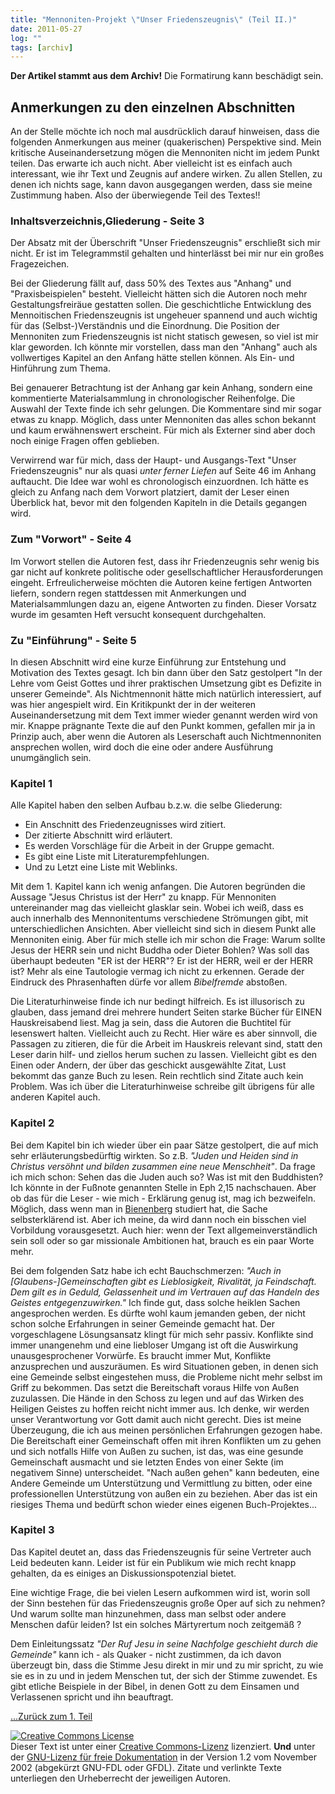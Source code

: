 ```yaml
---
title: "Mennoniten-Projekt \"Unser Friedenszeugnis\" (Teil II.)"
date: 2011-05-27
log: ""
tags: [archiv]
---
```

**Der Artikel stammt aus dem Archiv!** Die Formatirung kann beschädigt sein.
## Anmerkungen zu den einzelnen Abschnitten ##

An der Stelle möchte ich noch mal ausdrücklich darauf hinweisen, dass die folgenden Anmerkungen aus meiner (quakerischen) Perspektive sind. Mein kritische Auseinandersetzung  mögen die Mennoniten nicht im jedem Punkt teilen. Das erwarte ich auch nicht. Aber vielleicht ist es einfach auch interessant, wie ihr Text und Zeugnis auf andere wirken. Zu allen Stellen, zu denen ich nichts sage, kann davon ausgegangen werden, dass sie meine Zustimmung haben. Also der überwiegende Teil des Textes!!
<!--break-->

<h3>Inhaltsverzeichnis,Gliederung - Seite 3</h3>

Der Absatz mit der Überschrift "Unser Friedenszeugnis" erschließt sich mir nicht. Er ist im Telegrammstil gehalten und hinterlässt bei mir nur ein großes Fragezeichen.

Bei der Gliederung fällt auf, dass 50% des Textes aus "Anhang" und "Praxisbeispielen" besteht. Vielleicht hätten sich die Autoren noch mehr Gestaltungsfreiräue gestatten sollen. Die geschichtliche Entwicklung des Mennoitischen Friedenszeugnis ist ungeheuer spannend und auch wichtig für das (Selbst-)Verständnis und die Einordnung. Die Position der Mennoniten zum Friedenszeugnis ist nicht statisch gewesen, so viel ist mir klar geworden. Ich könnte mir vorstellen, dass man den "Anhang" auch als vollwertiges Kapitel an den Anfang hätte stellen können. Als Ein- und Hinführung zum Thema.

Bei genauerer Betrachtung ist der Anhang gar kein Anhang, sondern eine kommentierte Materialsammlung in chronologischer Reihenfolge. Die Auswahl der Texte finde ich sehr gelungen. Die Kommentare sind mir sogar etwas zu knapp. Möglich, dass unter Mennoniten das alles schon bekannt und kaum erwähnenswert erscheint. Für mich als Externer sind aber doch noch einige Fragen offen geblieben.

Verwirrend war für mich, dass der Haupt- und Ausgangs-Text "Unser Friedenszeugnis" nur als quasi <i>unter ferner Liefen</i> auf Seite 46 im Anhang auftaucht. Die Idee war wohl es chronologisch einzuordnen. Ich hätte es gleich zu Anfang nach dem Vorwort platziert, damit der Leser einen Überblick hat, bevor mit den folgenden Kapiteln in die Details gegangen wird.

<h3>Zum "Vorwort" - Seite 4</h3>

Im Vorwort stellen die Autoren fest, dass ihr Friedenzeugnis sehr wenig bis gar nicht auf konkrete politische oder gesellschaftlicher Herausforderungen eingeht. Erfreulicherweise möchten die Autoren  keine fertigen Antworten liefern, sondern regen stattdessen mit Anmerkungen und Materialsammlungen dazu an, eigene Antworten zu finden. Dieser Vorsatz wurde im gesamten Heft versucht konsequent durchgehalten. 

<h3>Zu "Einführung" - Seite 5</h3>

In diesen Abschnitt wird eine kurze Einführung zur Entstehung und Motivation des Textes gesagt. Ich bin dann über den Satz gestolpert "In der Lehre vom Geist Gottes und ihrer praktischen Umsetzung gibt es Defizite in unserer Gemeinde". Als Nichtmennonit hätte mich natürlich interessiert, auf was hier angespielt wird. Ein Kritikpunkt der in der weiteren Auseinandersetzung mit dem Text immer wieder genannt werden wird von mir. Knappe prägnante Texte die auf den Punkt kommen, gefallen mir ja in Prinzip auch, aber wenn die Autoren als Leserschaft auch Nichtmennoniten ansprechen wollen, wird doch die eine oder andere Ausführung unumgänglich sein.

<h3>Kapitel 1</h3>

Alle Kapitel haben den selben Aufbau b.z.w. die selbe Gliederung:
<ul>
<li>Ein Anschnitt des Friedenzeugnisses wird zitiert.</li>
<li>Der zitierte Abschnitt wird erläutert.</li>
<li>Es werden Vorschläge für die Arbeit in der Gruppe gemacht.</li>
<li>Es gibt eine Liste mit Literaturempfehlungen.</li>
<li>Und zu Letzt eine Liste mit Weblinks.</li>
</ul>

Mit dem 1. Kapitel kann ich wenig anfangen. Die Autoren begründen die Aussage "Jesus Christus ist der Herr" zu knapp. Für Mennoniten untereinander mag das vielleicht glasklar sein. Wobei ich weiß, dass es auch innerhalb des Mennonitentums verschiedene Strömungen gibt, mit unterschiedlichen Ansichten. Aber vielleicht sind sich in diesem Punkt alle Mennoniten einig. Aber für mich stelle ich mir schon die Frage: Warum sollte Jesus der HERR sein und nicht Buddha oder Dieter Bohlen? Was soll das überhaupt bedeuten "ER ist der HERR"? Er ist der HERR, weil er der HERR ist? Mehr als eine Tautologie vermag ich nicht zu erkennen. Gerade der Eindruck des Phrasenhaften dürfe vor allem <i>Bibelfremde</i> abstoßen.

Die Literaturhinweise finde ich nur bedingt hilfreich. Es ist illusorisch zu glauben, dass jemand drei mehrere hundert Seiten starke Bücher für EINEN Hauskreisabend liest. Mag ja sein, dass die Autoren die Buchtitel für lesenswert halten. Vielleicht auch zu Recht. Hier wäre es aber sinnvoll, die Passagen zu zitieren, die für die Arbeit im Hauskreis relevant sind, statt den Leser darin hilf- und ziellos herum suchen zu lassen. Vielleicht gibt es den Einen oder Andern, der über das geschickt ausgewählte Zitat, Lust bekommt das ganze Buch zu lesen. Rein rechtlich sind Zitate auch kein Problem. Was ich über die Literaturhinweise schreibe gilt übrigens für alle anderen Kapitel auch.

<h3>Kapitel 2</h3>

Bei dem Kapitel bin ich wieder über ein paar Sätze gestolpert, die auf mich sehr erläuterungsbedürftig wirkten. So z.B. <i>"Juden und Heiden sind in Christus versöhnt und bilden zusammen eine neue Menschheit"</i>. Da frage ich mich schon: Sehen das die Juden auch so? Was ist mit den Buddhisten? Ich könnte in der Fußnote genannten Stelle in Eph 2,15 nachschauen. Aber ob das für die Leser - wie mich -  Erklärung genug ist, mag ich bezweifeln. Möglich, dass wenn man in <a href="www.bienenberg.ch">Bienenberg</a> studiert hat, die Sache selbsterklärend ist. Aber ich meine, da wird dann noch ein bisschen viel Vorbildung vorausgesetzt. Auch hier: wenn der Text allgemeinverständlich sein soll oder so gar missionale Ambitionen hat, brauch es ein paar Worte mehr.

Bei dem folgenden Satz habe ich echt Bauchschmerzen: <i>"Auch in [Glaubens-]Gemeinschaften gibt es Lieblosigkeit, Rivalität, ja Feindschaft. Dem gilt es in Geduld, Gelassenheit und im Vertrauen auf das Handeln des Geistes entgegenzuwirken."</i> Ich finde gut, dass solche heiklen Sachen angesprochen werden. Es dürfte wohl kaum jemanden geben, der nicht schon solche Erfahrungen in seiner Gemeinde gemacht hat. Der vorgeschlagene Lösungsansatz klingt für mich sehr passiv. Konflikte sind immer unangenehm und eine liebloser Umgang ist oft die Auswirkung unausgesprochener Vorwürfe. Es braucht immer Mut, Konflikte anzusprechen und auszuräumen. Es wird Situationen geben, in denen sich eine Gemeinde selbst eingestehen muss, die Probleme nicht mehr selbst im Griff zu bekommen. Das setzt die Bereitschaft voraus Hilfe von Außen zuzulassen. Die Hände in den Schoss zu legen und auf das Wirken des Heiligen Geistes zu hoffen reicht nicht immer aus. Ich denke, wir werden unser Verantwortung vor Gott damit auch nicht gerecht. Dies ist meine Überzeugung, die ich aus meinen persönlichen Erfahrungen gezogen habe. Die Bereitschaft einer Gemeinschaft offen mit ihren Konflikten um zu gehen und sich notfalls Hilfe von Außen zu suchen, ist das, was eine gesunde Gemeinschaft ausmacht und sie letzten Endes von einer Sekte (im negativem Sinne) unterscheidet. "Nach außen gehen" kann bedeuten, eine Andere Gemeinde um Unterstützung und Vermittlung zu bitten, oder eine professionellen Unterstützung von außen ein zu beziehen. Aber das ist ein riesiges Thema und bedürft schon wieder eines eigenen Buch-Projektes...

<h3>Kapitel 3</h3>

Das Kapitel deutet an, dass das Friedenszeugnis für seine Vertreter auch Leid bedeuten kann. Leider ist für ein Publikum wie mich recht knapp gehalten, da es einiges an Diskussionspotenzial bietet.

Eine wichtige Frage, die bei vielen Lesern aufkommen wird ist, worin soll der Sinn bestehen  für das Friedenszeugnis große Oper auf sich zu nehmen? Und warum sollte man hinzunehmen, dass man selbst oder andere Menschen dafür leiden? Ist ein solches Märtyrertum noch zeitgemäß ?

Dem Einleitungssatz <i>"Der Ruf Jesu in seine Nachfolge geschieht durch die Gemeinde"</i> kann ich - als Quaker - nicht zustimmen, da ich davon überzeugt bin, dass die Stimme Jesu direkt in mir und zu mir spricht, zu wie sie es in zu und in jedem Menschen tut, der sich der Stimme zuwendet. Es gibt etliche Beispiele in der Bibel, in denen Gott zu dem Einsamen und Verlassenen spricht und ihn beauftragt.

<a href="http://www.the-independent-friend.de/?q=node/740">...Zurück zum 1. Teil</a>


<a href="http://creativecommons.org/licenses/by-sa/3.0/de/" rel="license"><img src="http://i.creativecommons.org/l/by-sa/3.0/de/88x31.png" style="border-width: 0pt;" alt="Creative Commons License" /></a><br />
Dieser <span rel="dc:type" href="http://purl.org/dc/dcmitype/Text" xmlns:dc="http://purl.org/dc/elements/1.1/">Text</span> ist unter einer <a href="http://creativecommons.org/licenses/by-sa/3.0/de/" rel="license">Creative Commons-Lizenz</a> lizenziert. **Und** unter der <a href="http://de.wikipedia.org/wiki/GFDL">GNU-Lizenz f&uuml;r freie Dokumentation</a> in der Version 1.2 vom November 2002 (abgek&uuml;rzt GNU-FDL oder GFDL). Zitate und verlinkte Texte unterliegen den Urheberrecht der jeweiligen Autoren.
